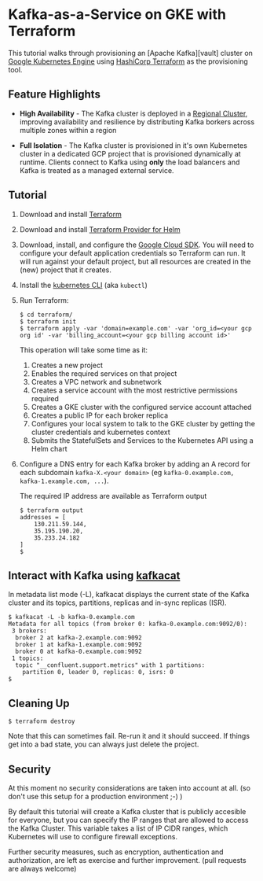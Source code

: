 # Kafka-as-a-Service on GKE with Terraform

This tutorial walks through provisioning an [Apache Kafka][vault] cluster on [Google Kubernetes Engine][gke] using [HashiCorp Terraform][terraform] as the provisioning tool.

## Feature Highlights

- **High Availability** - The Kafka cluster is deployed in a [Regional Cluster](https://cloud.google.com/kubernetes-engine/docs/concepts/regional-clusters), improving availability and resilience by distributing Kafka borkers across multiple zones within a region

- **Full Isolation** - The Kafka cluster is provisioned in it's own Kubernetes cluster in a dedicated GCP project that is provisioned dynamically at runtime. Clients connect to Kafka using **only** the load balancers and Kafka is treated as a managed external service.

## Tutorial

1. Download and install [Terraform][terraform]

1. Download and install [Terraform Provider for Helm](https://github.com/mcuadros/terraform-provider-helm)

1. Download, install, and configure the [Google Cloud SDK][sdk]. You will need to configure your default application credentials so Terraform can run. It will run against your default project, but all resources are created in the (new) project that it creates.

1. Install the [kubernetes CLI](https://kubernetes.io/docs/tasks/tools/install-kubectl/) (aka `kubectl`)

1. Run Terraform:

    ```
    $ cd terraform/
    $ terraform init
    $ terraform apply -var 'domain=example.com' -var 'org_id=<your gcp org id' -var 'billing_account=<your gcp billing account id>'
    ```

    This operation will take some time as it:

    1. Creates a new project
    1. Enables the required services on that project
    1. Creates a VPC network and subnetwork
    1. Creates a service account with the most restrictive permissions required
    1. Creates a GKE cluster with the configured service account attached
    1. Creates a public IP for each broker replica
    1. Configures your local system to talk to the GKE cluster by getting the cluster credentials and kubernetes context
    1. Submits the StatefulSets and Services to the Kubernetes API using a Helm chart
    
1. Configure a DNS entry for each Kafka broker by adding an A record for each subdomain `kafka-X.<your domain>` (eg `kafka-0.example.com, kafka-1.example.com, ...`). 

    The required IP address are available as Terraform output 
    
    ```
    $ terraform output
    addresses = [
        130.211.59.144,
        35.195.190.20,
        35.233.24.182
    ]
    $    
    ```
    
## Interact with Kafka using [kafkacat](https://github.com/edenhill/kafkacat)

In metadata list mode (-L), kafkacat displays the current state of the Kafka cluster and its topics, partitions, replicas and in-sync replicas (ISR).

    
```
$ kafkacat -L -b kafka-0.example.com
Metadata for all topics (from broker 0: kafka-0.example.com:9092/0):
 3 brokers:
  broker 2 at kafka-2.example.com:9092
  broker 1 at kafka-1.example.com:9092
  broker 0 at kafka-0.example.com:9092
 1 topics:
  topic "__confluent.support.metrics" with 1 partitions:
    partition 0, leader 0, replicas: 0, isrs: 0
$
```

## Cleaning Up

```
$ terraform destroy
```

Note that this can sometimes fail. Re-run it and it should succeed. If things get into a bad state, you can always just delete the project.

## Security

At this moment no security considerations are taken into account at all. (so don't use this setup for a production environment ;-) )

By default this tutorial will create a Kafka cluster that is publicly accesible for everyone, but you can specify the IP ranges that are allowed to access the Kafka Cluster. 
This variable takes a list of IP CIDR ranges, which Kubernetes will use to configure firewall exceptions.

Further security measures, such as encryption, authentication and authorization, are left as exercise and further improvement. (pull requests are always welcome)

[gcs]: https://cloud.google.com/storage
[gke]: https://cloud.google.com/kubernetes-engine
[sdk]: https://cloud.google.com/sdk
[terraform]: https://www.terraform.io